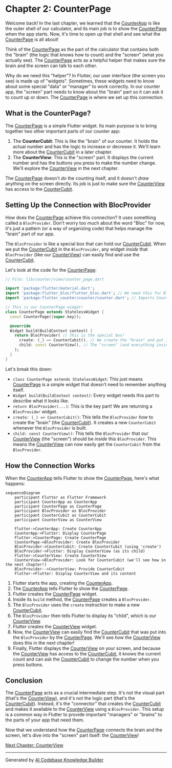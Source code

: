 # Chapter 2: CounterPage

Welcome back! In the last chapter, we learned that the [CounterApp](01_counterapp_.md) is like the outer shell of our calculator, and its main job is to show the [CounterPage](02_counterpage_.md) when the app starts. Now, it's time to open up that shell and see what the [CounterPage](02_counterpage_.md) is all about!

Think of the [CounterPage](02_CounterPage.md) as the part of the calculator that contains both the "brain" (the logic that knows how to count) and the "screen" (what you actually see). The [CounterPage](02_counterpage_.md) acts as a helpful helper that makes sure the brain and the screen can talk to each other.

Why do we need this "helper"? In Flutter, our user interface (the screen you see) is made up of "widgets". Sometimes, these widgets need to know about some special "data" or "manager" to work correctly. In our counter app, the "screen" part needs to know about the "brain" part so it can ask it to count up or down. The [CounterPage](02_counterpage_.md) is where we set up this connection.

## What is the CounterPage?

The [CounterPage](02_counterpage_.md) is a simple Flutter widget. Its main purpose is to bring together two other important parts of our counter app:

1.  The **CounterCubit**: This is like the "brain" of our counter. It holds the actual number and has the logic to increase or decrease it. We'll learn more about the [CounterCubit](04_countercubit_.md) in a later chapter.
2.  The **CounterView**: This is the "screen" part. It displays the current number and has the buttons you press to make the number change. We'll explore the [CounterView](03_counterview_.md) in the next chapter.

The [CounterPage](02_counterpage_.md) doesn't *do* the counting itself, and it doesn't *draw* anything on the screen directly. Its job is just to make sure the [CounterView](03_counterview_.md) has access to the [CounterCubit](04_countercubit_.md).

## Setting Up the Connection with BlocProvider

How does the [CounterPage](02_counterpage_.md) achieve this connection? It uses something called a `BlocProvider`. Don't worry too much about the word "Bloc" for now, it's just a pattern (or a way of organizing code) that helps manage the "brain" part of our app.

The `BlocProvider` is like a special box that can hold our [CounterCubit](04_countercubit_.md). When we put the [CounterCubit](04_countercubit_.md) in the `BlocProvider`, any widget *inside* that `BlocProvider` (like our [CounterView](03_counterview_.md)) can easily find and use the [CounterCubit](04_countercubit_.md).

Let's look at the code for the [CounterPage](02_counterpage_.md):

```dart
// File: lib/counter/view/counter_page.dart

import 'package:flutter/material.dart';
import 'package:flutter_bloc/flutter_bloc.dart'; // We need this for BlocProvider
import 'package:flutter_counter/counter/counter.dart'; // Imports CounterCubit and CounterView

// This is our CounterPage widget!
class CounterPage extends StatelessWidget {
  const CounterPage({super.key});

  @override
  Widget build(BuildContext context) {
    return BlocProvider( // This is the special box!
      create: (_) => CounterCubit(), // We create the "brain" and put it in the box
      child: const CounterView(), // The "screen" (and everything inside it) can access the box
    );
  }
}
```

Let's break this down:

*   `class CounterPage extends StatelessWidget`: This just means [CounterPage](02_counterpage_.md) is a simple widget that doesn't need to remember anything itself.
*   `Widget build(BuildContext context)`: Every widget needs this part to describe what it looks like.
*   `return BlocProvider(...)`: This is the key part! We are returning a `BlocProvider` widget.
*   `create: (_) => CounterCubit()`: This tells the `BlocProvider` *how* to create the "brain" (the [CounterCubit](04_countercubit_.md)). It creates a new `CounterCubit` whenever the `BlocProvider` is built.
*   `child: const CounterView()`: This tells the `BlocProvider` that our [CounterView](03_counterview_.md) (the "screen") should be *inside* this `BlocProvider`. This means the [CounterView](03_counterview_.md) can now easily get the `CounterCubit` from the `BlocProvider`.

## How the Connection Works

When the [CounterApp](01_counterapp_.md) tells Flutter to show the [CounterPage](02_counterpage_.md), here's what happens:

```mermaid
sequenceDiagram
    participant Flutter as Flutter Framework
    participant CounterApp as CounterApp
    participant CounterPage as CounterPage
    participant BlocProvider as BlocProvider
    participant CounterCubit as CounterCubit
    participant CounterView as CounterView

    Flutter->CounterApp: Create CounterApp
    CounterApp->Flutter: Display CounterPage
    Flutter->CounterPage: Create CounterPage
    CounterPage->BlocProvider: Create BlocProvider
    BlocProvider->CounterCubit: Create CounterCubit (using 'create')
    BlocProvider->Flutter: Display CounterView (as its child)
    Flutter->CounterView: Create CounterView
    CounterView->BlocProvider: Look for CounterCubit (we'll see how in the next chapter!)
    BlocProvider-->CounterView: Provide CounterCubit
    Flutter->Flutter: Display CounterView and its content
```

1.  Flutter starts the app, creating the [CounterApp](01_counterapp_.md).
2.  The [CounterApp](01_counterapp_.md) tells Flutter to show the [CounterPage](02_counterpage_.md).
3.  Flutter creates the [CounterPage](02_counterpage_.md) widget.
4.  Inside its `build` method, the [CounterPage](02_counterpage_.md) creates a `BlocProvider`.
5.  The `BlocProvider` uses the `create` instruction to make a new [CounterCubit](04_countercubit_.md).
6.  The `BlocProvider` then tells Flutter to display its "child", which is our [CounterView](03_counterview_.md).
7.  Flutter creates the [CounterView](03_counterview_.md) widget.
8.  Now, the [CounterView](03_counterview_.md) can easily find the [CounterCubit](04_countercubit_.md) that was put into the `BlocProvider` by the [CounterPage](02_counterpage_.md). We'll see *how* the [CounterView](03_counterview_.md) does this in the next chapter!
9.  Finally, Flutter displays the [CounterView](03_counterview_.md) on your screen, and because the [CounterView](03_counterview_.md) has access to the [CounterCubit](04_countercubit_.md), it knows the current count and can ask the [CounterCubit](04_countercubit_.md) to change the number when you press buttons.

## Conclusion

The [CounterPage](02_counterpage_.md) acts as a crucial intermediate step. It's not the visual part (that's the [CounterView](03_counterview_.md)), and it's not the logic part (that's the [CounterCubit](04_countercubit_.md)). Instead, it's the "connector" that creates the [CounterCubit](04_countercubit_.md) and makes it available to the [CounterView](03_counterview_.md) using a `BlocProvider`. This setup is a common way in Flutter to provide important "managers" or "brains" to the parts of your app that need them.

Now that we understand how the [CounterPage](02_counterpage_.md) connects the brain and the screen, let's dive into the "screen" part itself: the [CounterView](03_counterview_.md)!

[Next Chapter: CounterView](03_counterview_.md)

---

Generated by [AI Codebase Knowledge Builder](https://github.com/The-Pocket/Tutorial-Codebase-Knowledge)